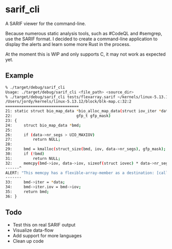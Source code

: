 # sarif_cli

A SARIF viewer for the command-line.

Because numerous static analysis tools, such as #CodeQL and #semgrep, use the SARIF format.
I decided to create a command-line application to display the alerts and learn some more Rust in the process.

At the moment this is WIP and only supports C, it may not work as expected yet.

## Example

```bash
% ./target/debug/sarif_cli
Usage: ./target/debug/sarif_cli <file_path> <source_dir>
% ./target/debug/sarif_cli tests/flexarray.sarif ~/kernels/linux-5.13.12
/Users/jordy/kernels/linux-5.13.12/block/blk-map.c:32:2
================================
21: static struct bio_map_data *bio_alloc_map_data(struct iov_iter *data,
22: 					       gfp_t gfp_mask)
23: {
24: 	struct bio_map_data *bmd;
25:
26: 	if (data->nr_segs > UIO_MAXIOV)
27: 		return NULL;
28:
29: 	bmd = kmalloc(struct_size(bmd, iov, data->nr_segs), gfp_mask);
30: 	if (!bmd)
31: 		return NULL;
32: 	memcpy(bmd->iov, data->iov, sizeof(struct iovec) * data->nr_segs);
------^
ALERT: "This memcpy has a flexible-array-member as a destination: [call to memcpy](1)"
-------
33: 	bmd->iter = *data;
34: 	bmd->iter.iov = bmd->iov;
35: 	return bmd;
36: }
```

## Todo

- Test this on real SARIF output
- Visualize data-flow
- Add support for more languages
- Clean up code
